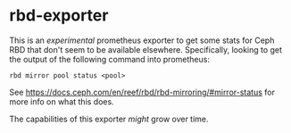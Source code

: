 # rbd-exporter

This is an _experimental_ prometheus exporter to get some stats for Ceph RBD that don't seem to be available elsewhere.
Specifically, looking to get the output of the following command into prometheus:

```plaintext
rbd mirror pool status <pool>
```

See <https://docs.ceph.com/en/reef/rbd/rbd-mirroring/#mirror-status> for more info on what this does.

The capabilities of this exporter *might* grow over time.
